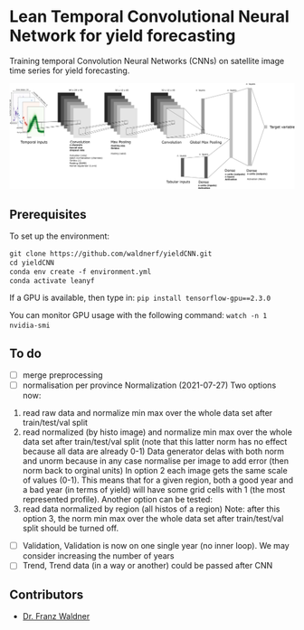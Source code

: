 # Lean Temporal Convolutional Neural Network for yield forecasting
Training temporal Convolution Neural Networks (CNNs) on satellite image time series for yield forecasting.

![Model architecture](figures/yieldcnn_architecture.png)


## Prerequisites
To set up the environment:

```
git clone https://github.com/waldnerf/yieldCNN.git
cd yieldCNN
conda env create -f environment.yml
conda activate leanyf
```

If a GPU is available, then type in:
```pip install tensorflow-gpu==2.3.0```

You can monitor GPU usage with the following command: 
```watch -n 1 nvidia-smi```

## To do
-  [ ] merge preprocessing
-  [ ] normalisation per province 
Normalization 
(2021-07-27) Two options now:  
1) read raw data and normalize min max over the whole data set after train/test/val split 
2) read normalized (by histo image) and normalize min max over the whole data set after train/test/val split (note that this latter norm has no effect because all data are already 0-1) 
Data generator delas with both norm and unorm because in any case normalise per image to add error (then norm back to orginal units) 
In option 2 each image gets the same scale of values (0-1). This means that for a given region, both a good year and a bad year (in terms of yield) will have some grid cells with 1 (the most represented profile). Another option can be tested: 
3) read data normalized by region (all histos of a region) 
Note: after this option 3, the norm min max over the whole data set after train/test/val split should be turned off. 

- [ ] Validation, Validation is now on one single year (no inner loop). We may consider increasing the number of years 
- [ ] Trend, Trend data (in a way or another) could be passed after CNN 

## Contributors
 - [Dr. Franz Waldner](https://scholar.google.com/citations?user=4z2zcXwAAAAJ&hl=en&oi=ao)


